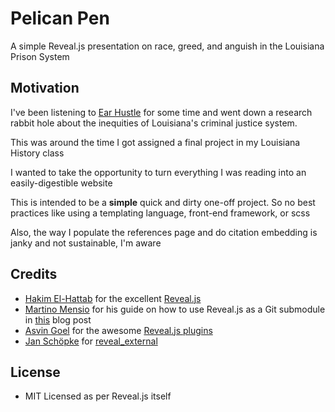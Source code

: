 # Pelican Pen

A simple Reveal.js presentation on race, greed, and anguish in the Louisiana Prison System

## Motivation

I've been listening to [Ear Hustle](https://www.earhustlesq.com/) for some time and went down a research rabbit hole
about the inequities of Louisiana's criminal justice system.

This was around the time I got assigned a final project in my Louisiana History class

I wanted to take the opportunity to turn everything I was reading into an easily-digestible website

This is intended to be a **simple** quick and dirty one-off project.
So no best practices like using a templating language, front-end framework, or scss

Also, the way I populate the references page and do citation embedding is janky and not sustainable, I'm aware
## Credits

* [Hakim El-Hattab](https://twitter.com/hakimel) for the excellent [Reveal.js](https://github.com/hakimel/reveal.js)
* [Martino Mensio](https://twitter.com/MartinoMensio) for his guide on how to use Reveal.js as a Git submodule
  in [this](https://martinomensio.medium.com/how-to-host-reveal-js-slides-on-github-pages-and-have-a-tidy-repository-1a363944c38d)
  blog post
* [Asvin Goel](https://github.com/rajgoel) for the
  awesome [Reveal.js plugins](https://github.com/rajgoel/reveal.js-plugins/tree/00ec3b0557c60f8eb33aa0fdd85ae487231f3d42)
* [Jan Schöpke](https://github.com/janschoepke)
  for [reveal_external](https://github.com/janschoepke/reveal_external/tree/90a104875c3762ef44c5ca20f23ffee00d06d1c2)

## License

* MIT Licensed as per Reveal.js itself

